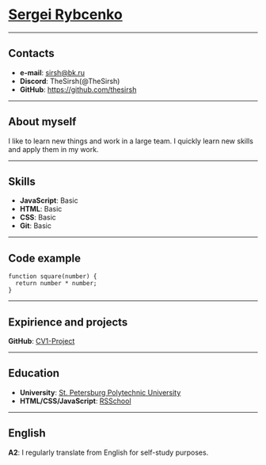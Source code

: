 # [Sergei Rybcenko](https://avatars.githubusercontent.com/u/101720884?v=4)
- - -
## Contacts
- **e-mail**: <sirsh@bk.ru>
- **Discord**: TheSirsh(@TheSirsh)
- **GitHub**: <https://github.com/thesirsh>
- - -
## About myself
I like to learn new things and work in a large team. I quickly learn new skills and apply them in my work.
- - -
## Skills
- **JavaScript**: Basic
- **HTML**: Basic
- **CSS**: Basic
- **Git**: Basic
- - -
## Code example
```
function square(number) {
  return number * number;
}
```
- - -
## Expirience and projects
**GitHub**: [CV1-Project](https://github.com/TheSirsh/rsschool-cv)
- - -
## Education
- **University**: [St. Petersburg Polytechnic University](https://english.spbstu.ru/)
- **HTML/CSS/JavaScript**: [RSSchool](https://rs.school/js/)
- - -
## English
**A2**: I regularly translate from English for self-study purposes.